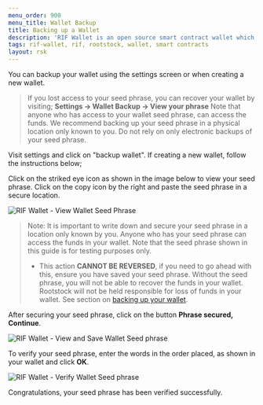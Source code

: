 ```yaml
---
menu_order: 900
menu_title: Wallet Backup
title: Backing up a Wallet
description: 'RIF Wallet is an open source smart contract wallet which enables businesses to create and deploy fully customizable on-chain wallets'
tags: rif-wallet, rif, rootstock, wallet, smart contracts
layout: rsk
---
```


You can backup your wallet using the settings screen or
when creating a new wallet.

> If you lost access to your seed phrase, you can recover your wallet by visiting;
> **Settings → Wallet Backup → View your phrase**
> Note that anyone who has access to your wallet seed phrase, can access the funds. We recommend backing up your seed phrase in a physical location only known to you. Do not rely on only electronic backups of your seed phrase.

Visit settings and click on "backup wallet". If creating a new wallet, follow the instructions below;

Click on the striked eye icon as shown in the image below to view your seed phrase. Click on the copy icon by the right and paste the seed phrase in a secure location.

<div class="image-container">
    <img src="/assets/img/rif-wallet/03-user-guide-save-seed-phrase.png"  title="RIF Wallet - View Wallet Seed Phrase"/>
</div>

> Note: It is important to write down and secure your seed phrase in a location only known by you. Anyone who has your seed phrase can access the funds in your wallet. Note that the seed phrase shown in this guide is for testing purposes only.
> - This action **CANNOT BE REVERSED**, if you need to go ahead with this, ensure you have saved your seed phrase. Without the seed phrase, you will not be able to recover the funds in your wallet. Rootstock will not be held responsible for loss of funds in your wallet. See section on [backing up your wallet]().

After securing your seed phrase, click on the button **Phrase secured, Continue**.

<div class="image-container">
    <img src="/assets/img/rif-wallet/3a-user-guide-view-and-save-seed-phrase.jpg"  title="RIF Wallet - View and Save Wallet Seed phrase"/>
</div>

To verify your seed phrase, enter the words in the order placed, as shown in your wallet and click **OK**.

<div class="image-container">
    <img src="/assets/img/rif-wallet/3c-user-guide-verify-seed-phrase.jpg"  title="RIF Wallet - Verify Wallet Seed phrase"/>
</div>

Congratulations, your seed phrase has been verified successfully.
